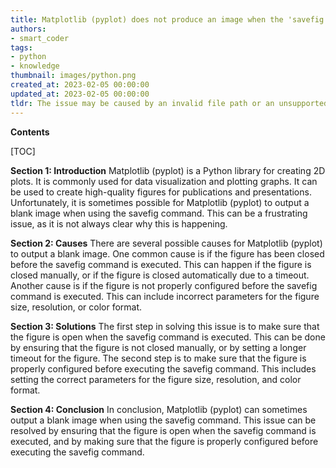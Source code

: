 ```yaml
---
title: Matplotlib (pyplot) does not produce an image when the 'savefig' command is used
authors:
- smart_coder
tags:
- python
- knowledge
thumbnail: images/python.png
created_at: 2023-02-05 00:00:00
updated_at: 2023-02-05 00:00:00
tldr: The issue may be caused by an invalid file path or an unsupported file format.
---
```


**Contents**

[TOC]

**Section 1: Introduction**
Matplotlib (pyplot) is a Python library for creating 2D plots. It is commonly used for data visualization and plotting graphs. It can be used to create high-quality figures for publications and presentations. Unfortunately, it is sometimes possible for Matplotlib (pyplot) to output a blank image when using the savefig command. This can be a frustrating issue, as it is not always clear why this is happening.

**Section 2: Causes**
There are several possible causes for Matplotlib (pyplot) to output a blank image. One common cause is if the figure has been closed before the savefig command is executed. This can happen if the figure is closed manually, or if the figure is closed automatically due to a timeout. Another cause is if the figure is not properly configured before the savefig command is executed. This can include incorrect parameters for the figure size, resolution, or color format.

**Section 3: Solutions**
The first step in solving this issue is to make sure that the figure is open when the savefig command is executed. This can be done by ensuring that the figure is not closed manually, or by setting a longer timeout for the figure. The second step is to make sure that the figure is properly configured before executing the savefig command. This includes setting the correct parameters for the figure size, resolution, and color format.

**Section 4: Conclusion**
In conclusion, Matplotlib (pyplot) can sometimes output a blank image when using the savefig command. This issue can be resolved by ensuring that the figure is open when the savefig command is executed, and by making sure that the figure is properly configured before executing the savefig command.
